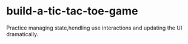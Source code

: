 # build-a-tic-tac-toe-game
Practice managing state,hendling use interactions and updating the UI dramatically.
